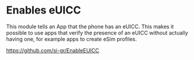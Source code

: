 # Enables eUICC
This module tells an App that the phone has an eUICC. This makes it possible to use apps that verify the presence of an eUICC without actually having one, for example apps to create eSim profiles.

https://github.com/si-gr/EnableEUICC